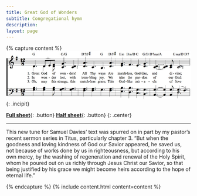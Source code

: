 ```yaml
---
title: Great God of Wonders
subtitle: Congregational hymn
description: 
layout: page
---
```


{% capture content %}
![Incipit](/assets/images/incipit-great-god-of-wonders.jpg){: .incipit}

[**Full sheet**](/assets/docs/Great-God-of-Wonders.pdf){: .button}
[**Half sheet**](/assets/docs/Great-God-of-Wonders-Half.pdf){: .button}
{: .center}

* * *

This new tune for Samuel Davies’ text was spurred on in part by my pastor’s recent sermon series in Titus, particularly chapter 3. “But when the goodness and loving kindness of God our Savior appeared, he saved us, not because of works done by us in righteousness, but according to his own mercy, by the washing of regeneration and renewal of the Holy Spirit, whom he poured out on us richly through Jesus Christ our Savior, so that being justified by his grace we might become heirs according to the hope of eternal life.”

{% endcapture %}
{% include content.html content=content %}
